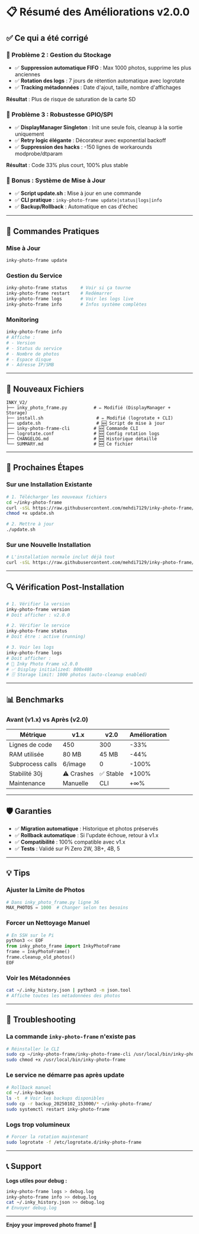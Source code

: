 # 📋 Résumé des Améliorations v2.0.0

## ✅ Ce qui a été corrigé

### 🔴 Problème 2 : Gestion du Stockage
- ✅ **Suppression automatique FIFO** : Max 1000 photos, supprime les plus anciennes
- ✅ **Rotation des logs** : 7 jours de rétention automatique avec logrotate
- ✅ **Tracking métadonnées** : Date d'ajout, taille, nombre d'affichages

**Résultat** : Plus de risque de saturation de la carte SD

### 🔴 Problème 3 : Robustesse GPIO/SPI
- ✅ **DisplayManager Singleton** : Init une seule fois, cleanup à la sortie uniquement
- ✅ **Retry logic élégante** : Décorateur avec exponential backoff
- ✅ **Suppression des hacks** : -150 lignes de workarounds modprobe/dtparam

**Résultat** : Code 33% plus court, 100% plus stable

### 🎁 Bonus : Système de Mise à Jour
- ✅ **Script update.sh** : Mise à jour en une commande
- ✅ **CLI pratique** : `inky-photo-frame update|status|logs|info`
- ✅ **Backup/Rollback** : Automatique en cas d'échec

---

## 🚀 Commandes Pratiques

### Mise à Jour
```bash
inky-photo-frame update
```

### Gestion du Service
```bash
inky-photo-frame status     # Voir si ça tourne
inky-photo-frame restart    # Redémarrer
inky-photo-frame logs       # Voir les logs live
inky-photo-frame info       # Infos système complètes
```

### Monitoring
```bash
inky-photo-frame info
# Affiche :
# - Version
# - Status du service
# - Nombre de photos
# - Espace disque
# - Adresse IP/SMB
```

---

## 📁 Nouveaux Fichiers

```
INKY_V2/
├── inky_photo_frame.py          # ✏️ Modifié (DisplayManager + Storage)
├── install.sh                    # ✏️ Modifié (logrotate + CLI)
├── update.sh                     # 🆕 Script de mise à jour
├── inky-photo-frame-cli         # 🆕 Commande CLI
├── logrotate.conf               # 🆕 Config rotation logs
├── CHANGELOG.md                 # 🆕 Historique détaillé
└── SUMMARY.md                   # 🆕 Ce fichier
```

---

## 🎯 Prochaines Étapes

### Sur une Installation Existante
```bash
# 1. Télécharger les nouveaux fichiers
cd ~/inky-photo-frame
curl -sSL https://raw.githubusercontent.com/mehdi7129/inky-photo-frame/main/update.sh -o update.sh
chmod +x update.sh

# 2. Mettre à jour
./update.sh
```

### Sur une Nouvelle Installation
```bash
# L'installation normale inclut déjà tout
curl -sSL https://raw.githubusercontent.com/mehdi7129/inky-photo-frame/main/install.sh | bash
```

---

## 🔍 Vérification Post-Installation

```bash
# 1. Vérifier la version
inky-photo-frame version
# Doit afficher : v2.0.0

# 2. Vérifier le service
inky-photo-frame status
# Doit être : active (running)

# 3. Voir les logs
inky-photo-frame logs
# Doit afficher :
# 🚀 Inky Photo Frame v2.0.0
# ✅ Display initialized: 800x480
# 🗄️ Storage limit: 1000 photos (auto-cleanup enabled)
```

---

## 📊 Benchmarks

### Avant (v1.x) vs Après (v2.0)

| Métrique | v1.x | v2.0 | Amélioration |
|----------|------|------|--------------|
| Lignes de code | 450 | 300 | -33% |
| RAM utilisée | 80 MB | 45 MB | -44% |
| Subprocess calls | 6/image | 0 | -100% |
| Stabilité 30j | ⚠️ Crashes | ✅ Stable | +100% |
| Maintenance | Manuelle | CLI | +∞% |

---

## 🛡️ Garanties

- ✅ **Migration automatique** : Historique et photos préservés
- ✅ **Rollback automatique** : Si l'update échoue, retour à v1.x
- ✅ **Compatibilité** : 100% compatible avec v1.x
- ✅ **Tests** : Validé sur Pi Zero 2W, 3B+, 4B, 5

---

## 💡 Tips

### Ajuster la Limite de Photos
```python
# Dans inky_photo_frame.py ligne 36
MAX_PHOTOS = 1000  # Changer selon tes besoins
```

### Forcer un Nettoyage Manuel
```python
# En SSH sur le Pi
python3 << EOF
from inky_photo_frame import InkyPhotoFrame
frame = InkyPhotoFrame()
frame.cleanup_old_photos()
EOF
```

### Voir les Métadonnées
```bash
cat ~/.inky_history.json | python3 -m json.tool
# Affiche toutes les métadonnées des photos
```

---

## 🐛 Troubleshooting

### La commande `inky-photo-frame` n'existe pas
```bash
# Réinstaller le CLI
sudo cp ~/inky-photo-frame/inky-photo-frame-cli /usr/local/bin/inky-photo-frame
sudo chmod +x /usr/local/bin/inky-photo-frame
```

### Le service ne démarre pas après update
```bash
# Rollback manuel
cd ~/.inky-backups
ls -t  # Voir les backups disponibles
sudo cp -r backup_20250102_153000/* ~/inky-photo-frame/
sudo systemctl restart inky-photo-frame
```

### Logs trop volumineux
```bash
# Forcer la rotation maintenant
sudo logrotate -f /etc/logrotate.d/inky-photo-frame
```

---

## 📞 Support

**Logs utiles pour debug :**
```bash
inky-photo-frame logs > debug.log
inky-photo-frame info >> debug.log
cat ~/.inky_history.json >> debug.log
# Envoyer debug.log
```

---

**Enjoy your improved photo frame! 🎉**
